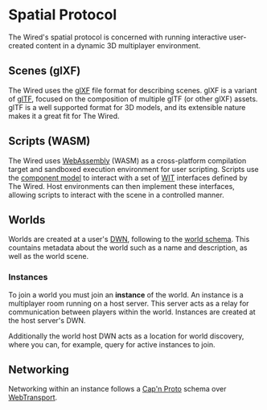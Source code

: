 # Spatial Protocol

The Wired's spatial protocol is concerned with running interactive user-created content in a dynamic 3D multiplayer environment.

## Scenes (glXF)

The Wired uses the [glXF](https://github.com/KhronosGroup/glXF) file format for describing scenes.
glXF is a variant of [glTF](https://github.com/KhronosGroup/glTF), focused on the composition of multiple glTF (or other glXF) assets.
glTF is a well supported format for 3D models, and its extensible nature makes it a great fit for The Wired.

## Scripts (WASM)

The Wired uses [WebAssembly](https://webassembly.org/) (WASM) as a cross-platform compilation target and sandboxed execution environment for user scripting.
Scripts use the [component model](https://github.com/WebAssembly/component-model) to interact with a set of
[WIT](https://github.com/WebAssembly/component-model/blob/main/design/mvp/WIT.md) interfaces defined by The Wired.
Host environments can then implement these interfaces, allowing scripts to interact with the scene in a controlled manner.

## Worlds

Worlds are created at a user's [DWN](../social/#decentralized-web-nodes-dwns), following to the [world schema](../social/dwn/schemas/world.json).
This countains metadata about the world such as a name and description, as well as the world scene.

### Instances

To join a world you must join an **instance** of the world.
An instance is a multiplayer room running on a host server.
This server acts as a relay for communication between players within the world.
Instances are created at the host server's DWN.

Additionally the world host DWN acts as a location for world discovery, where you can,
for example, query for active instances to join.

## Networking

Networking within an instance follows a [Cap'n Proto](https://capnproto.org/) schema over [WebTransport](https://developer.mozilla.org/en-US/docs/Web/API/WebTransport).
